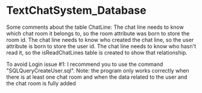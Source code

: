 # TextChatSystem_Database

Some comments about the table ChatLine: The chat line needs to know which chat room it belongs to, so the room attribute was born to store the room id. The chat line needs to know who created the chat line, so the user attribute is born to store the user id. The chat line needs to know who hasn't read it, so the isReadChatLines table is created to show that relationship.

To avoid Login issue #1: I recommend you to use the command "SQLQueryCreateUser.sql". Note: the program only works correctly when there is at least one chat room and when the data related to the user and the chat room is fully added

